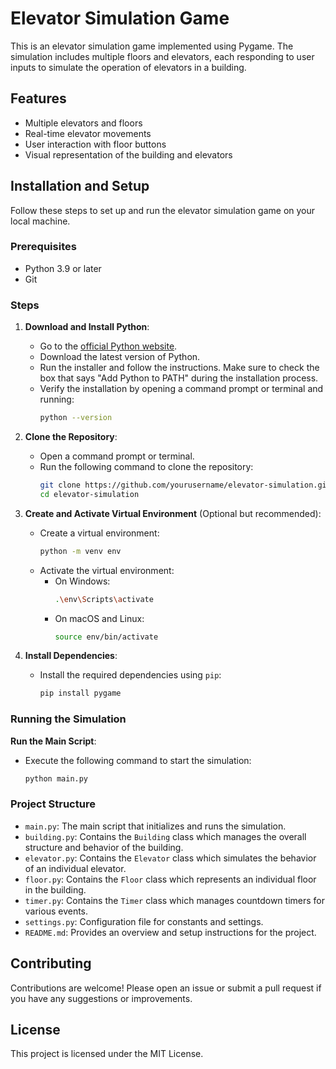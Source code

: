 

# Elevator Simulation Game

This is an elevator simulation game implemented using Pygame. The simulation includes multiple floors and elevators, each responding to user inputs to simulate the operation of elevators in a building.

## Features

- Multiple elevators and floors
- Real-time elevator movements
- User interaction with floor buttons
- Visual representation of the building and elevators

## Installation and Setup

Follow these steps to set up and run the elevator simulation game on your local machine.

### Prerequisites

- Python 3.9 or later
- Git

### Steps

1. **Download and Install Python**:
   - Go to the [official Python website](https://www.python.org/downloads/).
   - Download the latest version of Python.
   - Run the installer and follow the instructions. Make sure to check the box that says "Add Python to PATH" during the installation process.
   - Verify the installation by opening a command prompt or terminal and running:
     ```bash
     python --version
     ```

2. **Clone the Repository**:
   - Open a command prompt or terminal.
   - Run the following command to clone the repository:
     ```bash
     git clone https://github.com/yourusername/elevator-simulation.git
     cd elevator-simulation
     ```

3. **Create and Activate Virtual Environment** (Optional but recommended):
   - Create a virtual environment:
     ```bash
     python -m venv env
     ```
   - Activate the virtual environment:
     - On Windows:
       ```bash
       .\env\Scripts\activate
       ```
     - On macOS and Linux:
       ```bash
       source env/bin/activate
       ```

4. **Install Dependencies**:
   - Install the required dependencies using `pip`:
     ```bash
     pip install pygame
     ```

### Running the Simulation


 **Run the Main Script**:
   - Execute the following command to start the simulation:
     ```bash
     python main.py
     ```

### Project Structure

- `main.py`: The main script that initializes and runs the simulation.
- `building.py`: Contains the `Building` class which manages the overall structure and behavior of the building.
- `elevator.py`: Contains the `Elevator` class which simulates the behavior of an individual elevator.
- `floor.py`: Contains the `Floor` class which represents an individual floor in the building.
- `timer.py`: Contains the `Timer` class which manages countdown timers for various events.
- `settings.py`: Configuration file for constants and settings.
- `README.md`: Provides an overview and setup instructions for the project.


## Contributing

Contributions are welcome! Please open an issue or submit a pull request if you have any suggestions or improvements.

## License

This project is licensed under the MIT License.
